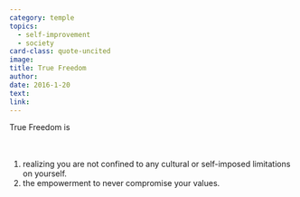 ```yaml
---
category: temple
topics:
  - self-improvement
  - society
card-class: quote-uncited
image:
title: True Freedom
author:
date: 2016-1-20
text:
link:
---
```

True Freedom is
<br>
<br>
<br>
1. realizing you are not confined to any cultural or self-imposed limitations on yourself.
2. the empowerment to never compromise your values.
